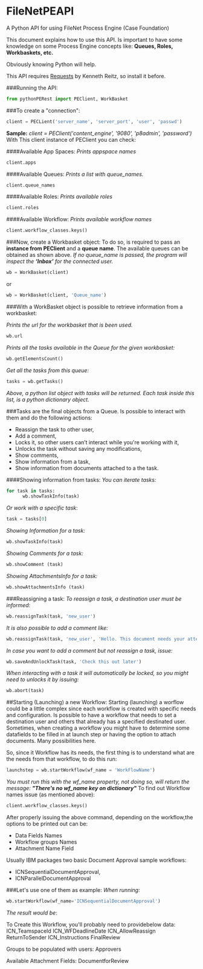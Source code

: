 # FileNetPEAPI
A Python API for using FileNet Process Engine (Case Foundation)

This document explains how to use this API.
Is important to have some knowledge on some Process Engine concepts like:
**Queues, Roles, Workbaskets, etc.**

Obviously knowing Python will help.

This API requires [Requests](https://github.com/kennethreitz/requests) by Kenneth Reitz, so install it before.

###Running the API:
```python
from pythonPERest import PEClient, WorkBasket
```
###To create a "connection":
```python
client = PECLient('server_name', 'server_port', 'user', 'passwd')
```
**Sample:**
*client = PEClient('content_engine', '9080', 'p8admin', 'password')*
With This client instance of PEClient  you can check:

####Available App Spaces:
*Prints appspace names*
```python
client.apps
```
####Available Queues:
*Prints a list with queue_names.*
```python
client.queue_names
```
####Available Roles:
*Prints available roles*
```python
client.roles
```
####Available Workflow:
*Prints available workflow names*
```python
client.workflow_classes.keys()
```
###Now, create a Workbasket object:
To do so, is required to pass an **instance from PEClient** and a **queue name**.
The available queues can be obtained as shown above.
*If no queue_name is passed, the program will inspect the **‘Inbox’** for the connected user.*
```python
wb = WorkBasket(client)
```
or
```python
wb = WorkBasket(client, 'Queue_name')
```
###With a WorkBasket object is possible to retrieve information from a workbasket:

*Prints the url for the workbasket that is been used.*
```python
wb.url
```
*Prints all the tasks available in the Queue for the given workbasket:*
```python
wb.getElementsCount()
```
*Get all the tasks from this queue:*
```python
tasks = wb.getTasks()
```
*Above, a python list object with tasks will be returned.
Each task inside this list, is a python dictionary object.*

###Tasks are the final objects from a Queue. Is possible to interact with them and do the following actions:
- Reassign the task to other user, 
- Add a comment, 
- Locks it, so other users can’t interact while you're working with it, 
- Unlocks the task without saving any modifications, 
- Show comments, 
- Show information from a task, 
- Show information from documents attached to a the task.

####Showing information from tasks:
*You can iterate tasks:*
```python
for task in tasks:      
      wb.showTaskInfo(task)
```            
*Or work with a specific task*:
```python
task = tasks[0]
```
*Showing Information for a task:*
```python
wb.showTaskInfo(task)
```
*Showing Comments for a task:*
```python
wb.showComment (task)
```
*Showing AttachmentsInfo for a task:*
```python
wb.showAttachmentsInfo (task)
```
###Reassigning a task:
*To reassign a task, a destination user must be informed:*
```python
wb.reassignTask(task, 'new_user')
```
*It is also possible to add a comment like:*
```python
wb.reassignTask(task, 'new_user', 'Hello. This document needs your attention')
```
*In case you want to add a comment but not reassign a task, issue:*
```python
wb.saveAndUnlockTask(task, 'Check this out later')
```
*When interacting with a task it will automatically be locked, so you might need to unlocks it by issuing:*
```python
wb.abort(task)
```
##Starting (Launching) a new Workflow:
Starting (launching) a worflow could be a little complex since each workflow is created with specific needs and configuration.
Is possible to have a workflow that needs to set a destination user and others that already has a specified destinated user.
Sometimes, when creating a workflow you might have to determine some datafields to be filled in at launch step or having the option to attach documents. Many possibilities here.

So, since it Workflow has its needs, the first thing is to understand what are the needs from that workflow, to do this run:
```python
launchstep = wb.startWorkflow(wf_name = 'WorkFlowName')
```
*You must run this with the wf_name property, not doing so, will return the message:
**"There's no wf_name key on dictionary"***
To find out Workflow names issue (as mentioned above):
```python
client.workflow_classes.keys()
```
After properly issuing the above command, depending on the workflow,the options to be printed out can be:
- Data Fields Names
- Workflow groups Names
- Attachment Name Field

Usually IBM packages two basic Document Approval sample workflows:
- ICNSequentialDocumentApproval,
- ICNParallelDocumentApproval

###Let's use one of them as example:
*When running:*
```python
wb.startWorkflow(wf_name='ICNSequentialDocumentApproval')
```
*The result would be*:
>
To Create this Workflow, you'll probably need to providebelow data:
ICN_TeamspaceId
ICN_WFDeadlineDate
ICN_AllowReassign
ReturnToSender
ICN_Instructions
FinalReview

Groups to be populated with users:
Approvers

Available Attachment Fields:
DocumentforReview

>


